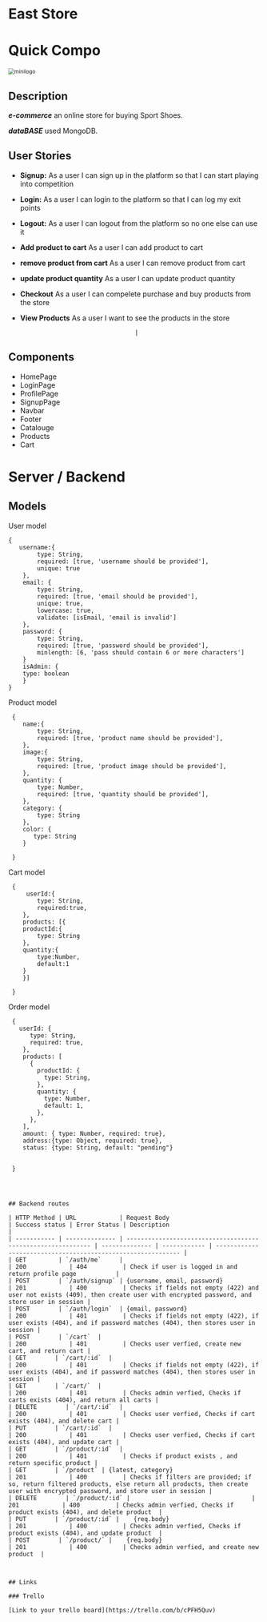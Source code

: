 # East Store	

# Quick Compo

<img src="/Users/enriquecoscarelli/Downloads/minilogo.png" alt="minilogo" style="zoom:75%;" />

## Description

***e-commerce*** an online store for buying Sport Shoes.

***dataBASE*** used MongoDB.

## User Stories

- **Signup:** As a user I can sign up in the platform so that I can start playing into competition
- **Login:** As a user I can login to the platform so that I can log my exit points
- **Logout:** As a user I can logout from the platform so no one else can use it
- **Add product to cart** As a user I can add product to cart
- **remove product from cart** As a user I can remove product from cart
- **update product quantity** As a user I can update product quantity
- **Checkout** As a user I can compelete purchase and buy products from the store
- **View Products** As a user I want to see the products in the store





                                      |

## Components

- HomePage
- LoginPage
- ProfilePage
- SignupPage
- Navbar
- Footer
- Catalouge
- Products
- Cart




# Server / Backend

## Models

User model

```
{
   username:{
        type: String,
        required: [true, 'username should be provided'],
        unique: true
    },
    email: {
        type: String,
        required: [true, 'email should be provided'],
        unique: true,
        lowercase: true,
        validate: [isEmail, 'email is invalid']
    },
    password: {
        type: String,
        required: [true, 'password should be provided'],
        minlength: [6, 'pass should contain 6 or more characters']
    }
    isAdmin: {
    type: boolean
    }
}
```

Product model

```
 {
    name:{
        type: String,
        required: [true, 'product name should be provided'],
    },
    image:{
        type: String,
        required: [true, 'product image should be provided'],
    },
    quantity: {
        type: Number,
        required: [true, 'quantity should be provided'],
    },
    category: {
        type: String
    },
    color: {
       type: String
    }
   
 }

```

Cart model

```
 {
     userId:{
        type: String,
        required:true,
    },
    products: [{
    productId:{
        type: String
    },
    quantity:{
        type:Number,
        default:1
    }
    }]
   
 }

```

Order model

```
 {
   userId: {
      type: String,
      required: true,
    },
    products: [
      {
        productId: {
          type: String,
        },
        quantity: {
          type: Number,
          default: 1,
        },
      },
    ],
    amount: { type: Number, required: true},
    address:{type: Object, required: true},
    status: {type: String, default: "pending"}

   
 }

```

```



## Backend routes

| HTTP Method | URL            | Request Body                                                 | Success status | Error Status | Description                                                  |
| ----------- | -------------- | ------------------------------------------------------------ | -------------- | ------------ | ------------------------------------------------------------ |
| GET         | `/auth/me`     |                                                              | 200            | 404          | Check if user is logged in and return profile page           |
| POST        | `/auth/signup` | {username, email, password}                                  | 201            | 400          | Checks if fields not empty (422) and user not exists (409), then create user with encrypted password, and store user in session |
| POST        | `/auth/login`  | {email, password}                                            | 200            | 401          | Checks if fields not empty (422), if user exists (404), and if password matches (404), then stores user in session |
| POST        | `/cart`  |                                             | 200            | 401          | Checks user verfied, create new cart, and return cart |
| GET        | `/cart/:id`  |                                             | 200            | 401          | Checks if fields not empty (422), if user exists (404), and if password matches (404), then stores user in session |
| GET        | `/cart/`  |                                             | 200            | 401          | Checks admin verfied, Checks if carts exists (404), and return all carts |
| DELETE        | `/cart/:id`  |                                             | 200            | 401          | Checks user verfied, Checks if cart exists (404), and delete cart |
| PUT        | `/cart/:id`  |                                             | 200            | 401          | Checks user verfied, Checks if cart exists (404), and update cart |
| GET        | `/product/:id`  |                                             | 200            | 401          | Checks if product exists , and return specific product |
| GET        | `/product` | {latest, category}                                  | 201            | 400          | Checks if filters are provided; if so, return filtered products, else return all products, then create user with encrypted password, and store user in session |
| DELETE        | `/product/:id` |                                  | 201            | 400          | Checks admin verfied, Checks if product exists (404), and delete product  |
| PUT        | `/product/:id` |    {req.body}                               | 201            | 400          | Checks admin verfied, Checks if product exists (404), and update product  |
| POST        | `/product/` |    {req.body}                               | 201            | 400          | Checks admin verfied, and create new product  |



## Links

### Trello

[Link to your trello board](https://trello.com/b/cPFH5Quv) 



